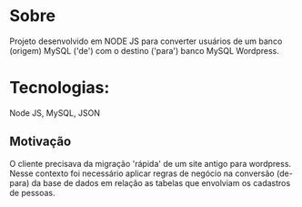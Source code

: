 # Sobre
Projeto desenvolvido em NODE JS para converter usuários de um banco (origem) MySQL ('de') com o destino ('para') banco MySQL Wordpress.

# Tecnologias:
Node JS, MySQL, JSON

## Motivação
O cliente precisava da migração 'rápida' de um site antigo para wordpress. Nesse contexto foi necessário aplicar regras de negócio na conversão (de-para) da base de dados em relação as tabelas que envolviam os cadastros de pessoas.